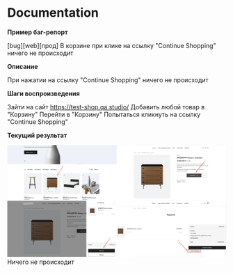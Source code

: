 # Documentation

**Пример баг-репорт**

[bug][web][прод] В корзине при клике на ссылку "Continue Shopping" ничего не происходит

**Описание**

При нажатии на ссылку "Continue Shopping" ничего не происходит

**Шаги воспроизведения**

Зайти на сайт   https://test-shop.qa.studio/
Добавить любой товар в "Корзину"
Перейти в "Корзину"
Попытаться кликнуть на ссылку "Continue Shopping"

**Текущий результат**

![Header](https://github.com/psinyugin/Documentation/blob/main/assets/scrin.png)
Ничего не происходит
